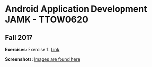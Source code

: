 # Android Application Development JAMK - TTOW0620
## Fall 2017

**Exercises:**
Exercise 1: [Link](https://github.com/theoldpaappa/Android-Application-Development-JAMK/tree/master/app/src/main/res)

**Screenshots:** [Images are found here](https://github.com/theoldpaappa/Android-Application-Development-JAMK/tree/master/app/screenshots)
